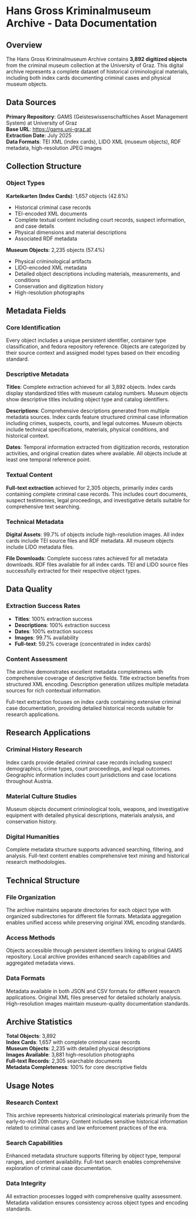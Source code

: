 # Hans Gross Kriminalmuseum Archive - Data Documentation

## Overview

The Hans Gross Kriminalmuseum Archive contains **3,892 digitized objects** from the criminal museum collection at the University of Graz. This digital archive represents a complete dataset of historical criminological materials, including both index cards documenting criminal cases and physical museum objects.

## Data Sources

**Primary Repository**: GAMS (Geisteswissenschaftliches Asset Management System) at University of Graz  
**Base URL**: https://gams.uni-graz.at  
**Extraction Date**: July 2025  
**Data Formats**: TEI XML (index cards), LIDO XML (museum objects), RDF metadata, high-resolution JPEG images

## Collection Structure

### Object Types

**Karteikarten (Index Cards)**: 1,657 objects (42.6%)
- Historical criminal case records
- TEI-encoded XML documents
- Complete textual content including court records, suspect information, and case details
- Physical dimensions and material descriptions
- Associated RDF metadata

**Museum Objects**: 2,235 objects (57.4%)
- Physical criminological artifacts
- LIDO-encoded XML metadata
- Detailed object descriptions including materials, measurements, and conditions
- Conservation and digitization history
- High-resolution photographs

## Metadata Fields

### Core Identification
Every object includes a unique persistent identifier, container type classification, and fedora repository reference. Objects are categorized by their source context and assigned model types based on their encoding standard.

### Descriptive Metadata
**Titles**: Complete extraction achieved for all 3,892 objects. Index cards display standardized titles with museum catalog numbers. Museum objects show descriptive titles including object type and catalog identifiers.

**Descriptions**: Comprehensive descriptions generated from multiple metadata sources. Index cards feature structured criminal case information including crimes, suspects, courts, and legal outcomes. Museum objects include technical specifications, materials, physical conditions, and historical context.

**Dates**: Temporal information extracted from digitization records, restoration activities, and original creation dates where available. All objects include at least one temporal reference point.

### Textual Content
**Full-text extraction** achieved for 2,305 objects, primarily index cards containing complete criminal case records. This includes court documents, suspect testimonies, legal proceedings, and investigative details suitable for comprehensive text searching.

### Technical Metadata
**Digital Assets**: 99.7% of objects include high-resolution images. All index cards include TEI source files and RDF metadata. All museum objects include LIDO metadata files.

**File Downloads**: Complete success rates achieved for all metadata downloads. RDF files available for all index cards. TEI and LIDO source files successfully extracted for their respective object types.

## Data Quality

### Extraction Success Rates
- **Titles**: 100% extraction success
- **Descriptions**: 100% extraction success  
- **Dates**: 100% extraction success
- **Images**: 99.7% availability
- **Full-text**: 59.2% coverage (concentrated in index cards)

### Content Assessment
The archive demonstrates excellent metadata completeness with comprehensive coverage of descriptive fields. Title extraction benefits from structured XML encoding. Description generation utilizes multiple metadata sources for rich contextual information.

Full-text extraction focuses on index cards containing extensive criminal case documentation, providing detailed historical records suitable for research applications.

## Research Applications

### Criminal History Research
Index cards provide detailed criminal case records including suspect demographics, crime types, court proceedings, and legal outcomes. Geographic information includes court jurisdictions and case locations throughout Austria.

### Material Culture Studies
Museum objects document criminological tools, weapons, and investigative equipment with detailed physical descriptions, materials analysis, and conservation history.

### Digital Humanities
Complete metadata structure supports advanced searching, filtering, and analysis. Full-text content enables comprehensive text mining and historical research methodologies.

## Technical Structure

### File Organization
The archive maintains separate directories for each object type with organized subdirectories for different file formats. Metadata aggregation enables unified access while preserving original XML encoding standards.

### Access Methods
Objects accessible through persistent identifiers linking to original GAMS repository. Local archive provides enhanced search capabilities and aggregated metadata views.

### Data Formats
Metadata available in both JSON and CSV formats for different research applications. Original XML files preserved for detailed scholarly analysis. High-resolution images maintain museum-quality documentation standards.

## Archive Statistics

**Total Objects**: 3,892  
**Index Cards**: 1,657 with complete criminal case records  
**Museum Objects**: 2,235 with detailed physical descriptions  
**Images Available**: 3,881 high-resolution photographs  
**Full-text Records**: 2,305 searchable documents  
**Metadata Completeness**: 100% for core descriptive fields

## Usage Notes

### Research Context
This archive represents historical criminological materials primarily from the early-to-mid 20th century. Content includes sensitive historical information related to criminal cases and law enforcement practices of the era.

### Search Capabilities
Enhanced metadata structure supports filtering by object type, temporal ranges, and content availability. Full-text search enables comprehensive exploration of criminal case documentation.

### Data Integrity
All extraction processes logged with comprehensive quality assessment. Metadata validation ensures consistency across object types and encoding standards.